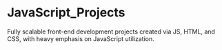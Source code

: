 # JavaScript_Projects
Fully scalable front-end development projects created via JS, HTML, and CSS, with heavy emphasis on JavaScript utilization. 
